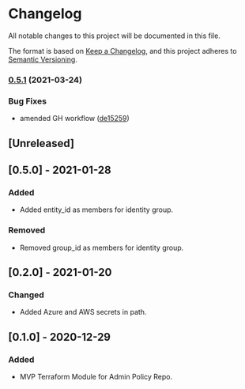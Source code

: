 # Changelog
All notable changes to this project will be documented in this file.

The format is based on [Keep a Changelog](https://keepachangelog.com/en/1.0.0/),
and this project adheres to [Semantic Versioning](https://semver.org/spec/v2.0.0.html).

### [0.5.1](https://www.github.com/devops-adeel/terraform-vault-policy-ns-admin/compare/v0.5.0...v0.5.1) (2021-03-24)


### Bug Fixes

* amended GH workflow ([de15259](https://www.github.com/devops-adeel/terraform-vault-policy-ns-admin/commit/de15259927768ba513be7731328f2204c6165e4b))

## [Unreleased]

## [0.5.0] - 2021-01-28
### Added
- Added entity_id as members for identity group.

### Removed
- Removed group_id as members for identity group.

## [0.2.0] - 2021-01-20
### Changed
- Added Azure and AWS secrets in path.

## [0.1.0] - 2020-12-29
### Added
- MVP Terraform Module for Admin Policy Repo.
